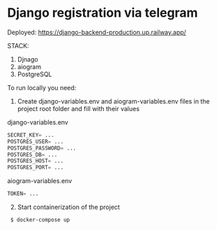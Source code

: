 # Django registration via telegram

Deployed: https://django-backend-production.up.railway.app/

STACK:

1. Djnago
2. aiogram
3. PostgreSQL

To run locally you need:

1. Create django-variables.env and aiogram-variables.env files in the project root folder and fill with their values

django-variables.env
```python
SECRET_KEY= ...
POSTGRES_USER= ...
POSTGRES_PASSWORD= ...
POSTGRES_DB= ...
POSTGRES_HOST= ...
POSTGRES_PORT= ...
```

aiogram-variables.env
```python
TOKEN= ...
```

2. Start containerization of the project

  ```bash
   $ docker-compose up
  ```


